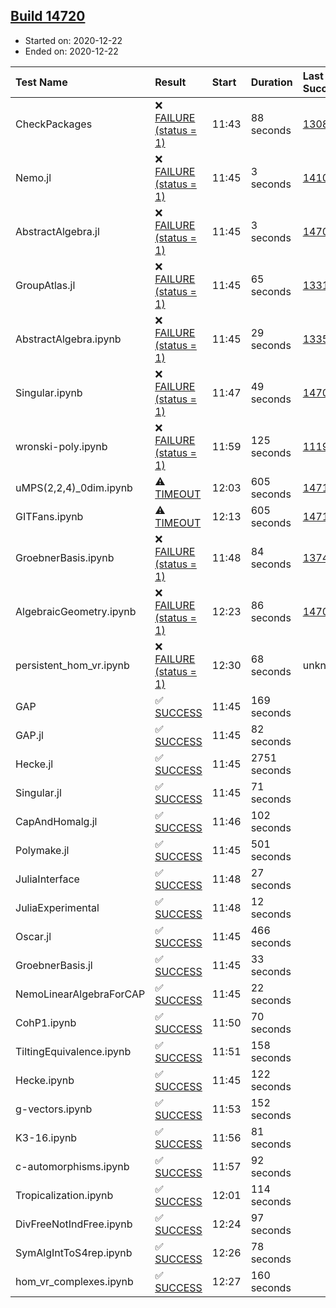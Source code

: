 ## [Build 14720](https://oscarci.mathematik.uni-kl.de/job/oscar/14720/)

* Started on: 2020-12-22
* Ended on: 2020-12-22

| Test Name    | Result | Start | Duration | Last Success | First Failure |
|:-------------|:-------|:------|:---------|:-------------|:--------------|
| CheckPackages | ❌ [FAILURE (status = 1)](https://oscarci.mathematik.uni-kl.de/job/oscar/14720/artifact/logs/build-14720/CheckPackages.log) | 11:43 | 88 seconds | [13085](https://oscarci.mathematik.uni-kl.de/job/oscar/13085/) | [13086](https://oscarci.mathematik.uni-kl.de/job/oscar/13086/) |
| Nemo.jl | ❌ [FAILURE (status = 1)](https://oscarci.mathematik.uni-kl.de/job/oscar/14720/artifact/logs/build-14720/Nemo.jl.log) | 11:45 | 3 seconds | [14101](https://oscarci.mathematik.uni-kl.de/job/oscar/14101/) | [14102](https://oscarci.mathematik.uni-kl.de/job/oscar/14102/) |
| AbstractAlgebra.jl | ❌ [FAILURE (status = 1)](https://oscarci.mathematik.uni-kl.de/job/oscar/14720/artifact/logs/build-14720/AbstractAlgebra.jl.log) | 11:45 | 3 seconds | [14701](https://oscarci.mathematik.uni-kl.de/job/oscar/14701/) | [14702](https://oscarci.mathematik.uni-kl.de/job/oscar/14702/) |
| GroupAtlas.jl | ❌ [FAILURE (status = 1)](https://oscarci.mathematik.uni-kl.de/job/oscar/14720/artifact/logs/build-14720/GroupAtlas.jl.log) | 11:45 | 65 seconds | [13311](https://oscarci.mathematik.uni-kl.de/job/oscar/13311/) | [13312](https://oscarci.mathematik.uni-kl.de/job/oscar/13312/) |
| AbstractAlgebra.ipynb | ❌ [FAILURE (status = 1)](https://oscarci.mathematik.uni-kl.de/job/oscar/14720/artifact/logs/build-14720/AbstractAlgebra.ipynb.log) | 11:45 | 29 seconds | [13355](https://oscarci.mathematik.uni-kl.de/job/oscar/13355/) | [13356](https://oscarci.mathematik.uni-kl.de/job/oscar/13356/) |
| Singular.ipynb | ❌ [FAILURE (status = 1)](https://oscarci.mathematik.uni-kl.de/job/oscar/14720/artifact/logs/build-14720/Singular.ipynb.log) | 11:47 | 49 seconds | [14701](https://oscarci.mathematik.uni-kl.de/job/oscar/14701/) | [14702](https://oscarci.mathematik.uni-kl.de/job/oscar/14702/) |
| wronski-poly.ipynb | ❌ [FAILURE (status = 1)](https://oscarci.mathematik.uni-kl.de/job/oscar/14720/artifact/logs/build-14720/wronski-poly.ipynb.log) | 11:59 | 125 seconds | [11192](https://oscarci.mathematik.uni-kl.de/job/oscar/11192/) | [11193](https://oscarci.mathematik.uni-kl.de/job/oscar/11193/) |
| uMPS(2,2,4)_0dim.ipynb | ⚠ [TIMEOUT](https://oscarci.mathematik.uni-kl.de/job/oscar/14720/artifact/logs/build-14720/uMPS-2-2-4-_0dim.ipynb.log) | 12:03 | 605 seconds | [14719](https://oscarci.mathematik.uni-kl.de/job/oscar/14719/) | [14720](https://oscarci.mathematik.uni-kl.de/job/oscar/14720/) |
| GITFans.ipynb | ⚠ [TIMEOUT](https://oscarci.mathematik.uni-kl.de/job/oscar/14720/artifact/logs/build-14720/GITFans.ipynb.log) | 12:13 | 605 seconds | [14719](https://oscarci.mathematik.uni-kl.de/job/oscar/14719/) | [14720](https://oscarci.mathematik.uni-kl.de/job/oscar/14720/) |
| GroebnerBasis.ipynb | ❌ [FAILURE (status = 1)](https://oscarci.mathematik.uni-kl.de/job/oscar/14720/artifact/logs/build-14720/GroebnerBasis.ipynb.log) | 11:48 | 84 seconds | [13748](https://oscarci.mathematik.uni-kl.de/job/oscar/13748/) | [13749](https://oscarci.mathematik.uni-kl.de/job/oscar/13749/) |
| AlgebraicGeometry.ipynb | ❌ [FAILURE (status = 1)](https://oscarci.mathematik.uni-kl.de/job/oscar/14720/artifact/logs/build-14720/AlgebraicGeometry.ipynb.log) | 12:23 | 86 seconds | [14701](https://oscarci.mathematik.uni-kl.de/job/oscar/14701/) | [14702](https://oscarci.mathematik.uni-kl.de/job/oscar/14702/) |
| persistent_hom_vr.ipynb | ❌ [FAILURE (status = 1)](https://oscarci.mathematik.uni-kl.de/job/oscar/14720/artifact/logs/build-14720/persistent_hom_vr.ipynb.log) | 12:30 | 68 seconds | unknown | unknown |
| GAP | ✅ [SUCCESS](https://oscarci.mathematik.uni-kl.de/job/oscar/14720/artifact/logs/build-14720/GAP.log) | 11:45 | 169 seconds |  |  |
| GAP.jl | ✅ [SUCCESS](https://oscarci.mathematik.uni-kl.de/job/oscar/14720/artifact/logs/build-14720/GAP.jl.log) | 11:45 | 82 seconds |  |  |
| Hecke.jl | ✅ [SUCCESS](https://oscarci.mathematik.uni-kl.de/job/oscar/14720/artifact/logs/build-14720/Hecke.jl.log) | 11:45 | 2751 seconds |  |  |
| Singular.jl | ✅ [SUCCESS](https://oscarci.mathematik.uni-kl.de/job/oscar/14720/artifact/logs/build-14720/Singular.jl.log) | 11:45 | 71 seconds |  |  |
| CapAndHomalg.jl | ✅ [SUCCESS](https://oscarci.mathematik.uni-kl.de/job/oscar/14720/artifact/logs/build-14720/CapAndHomalg.jl.log) | 11:46 | 102 seconds |  |  |
| Polymake.jl | ✅ [SUCCESS](https://oscarci.mathematik.uni-kl.de/job/oscar/14720/artifact/logs/build-14720/Polymake.jl.log) | 11:45 | 501 seconds |  |  |
| JuliaInterface | ✅ [SUCCESS](https://oscarci.mathematik.uni-kl.de/job/oscar/14720/artifact/logs/build-14720/JuliaInterface.log) | 11:48 | 27 seconds |  |  |
| JuliaExperimental | ✅ [SUCCESS](https://oscarci.mathematik.uni-kl.de/job/oscar/14720/artifact/logs/build-14720/JuliaExperimental.log) | 11:48 | 12 seconds |  |  |
| Oscar.jl | ✅ [SUCCESS](https://oscarci.mathematik.uni-kl.de/job/oscar/14720/artifact/logs/build-14720/Oscar.jl.log) | 11:45 | 466 seconds |  |  |
| GroebnerBasis.jl | ✅ [SUCCESS](https://oscarci.mathematik.uni-kl.de/job/oscar/14720/artifact/logs/build-14720/GroebnerBasis.jl.log) | 11:45 | 33 seconds |  |  |
| NemoLinearAlgebraForCAP | ✅ [SUCCESS](https://oscarci.mathematik.uni-kl.de/job/oscar/14720/artifact/logs/build-14720/NemoLinearAlgebraForCAP.log) | 11:45 | 22 seconds |  |  |
| CohP1.ipynb | ✅ [SUCCESS](https://oscarci.mathematik.uni-kl.de/job/oscar/14720/artifact/logs/build-14720/CohP1.ipynb.log) | 11:50 | 70 seconds |  |  |
| TiltingEquivalence.ipynb | ✅ [SUCCESS](https://oscarci.mathematik.uni-kl.de/job/oscar/14720/artifact/logs/build-14720/TiltingEquivalence.ipynb.log) | 11:51 | 158 seconds |  |  |
| Hecke.ipynb | ✅ [SUCCESS](https://oscarci.mathematik.uni-kl.de/job/oscar/14720/artifact/logs/build-14720/Hecke.ipynb.log) | 11:45 | 122 seconds |  |  |
| g-vectors.ipynb | ✅ [SUCCESS](https://oscarci.mathematik.uni-kl.de/job/oscar/14720/artifact/logs/build-14720/g-vectors.ipynb.log) | 11:53 | 152 seconds |  |  |
| K3-16.ipynb | ✅ [SUCCESS](https://oscarci.mathematik.uni-kl.de/job/oscar/14720/artifact/logs/build-14720/K3-16.ipynb.log) | 11:56 | 81 seconds |  |  |
| c-automorphisms.ipynb | ✅ [SUCCESS](https://oscarci.mathematik.uni-kl.de/job/oscar/14720/artifact/logs/build-14720/c-automorphisms.ipynb.log) | 11:57 | 92 seconds |  |  |
| Tropicalization.ipynb | ✅ [SUCCESS](https://oscarci.mathematik.uni-kl.de/job/oscar/14720/artifact/logs/build-14720/Tropicalization.ipynb.log) | 12:01 | 114 seconds |  |  |
| DivFreeNotIndFree.ipynb | ✅ [SUCCESS](https://oscarci.mathematik.uni-kl.de/job/oscar/14720/artifact/logs/build-14720/DivFreeNotIndFree.ipynb.log) | 12:24 | 97 seconds |  |  |
| SymAlgIntToS4rep.ipynb | ✅ [SUCCESS](https://oscarci.mathematik.uni-kl.de/job/oscar/14720/artifact/logs/build-14720/SymAlgIntToS4rep.ipynb.log) | 12:26 | 78 seconds |  |  |
| hom_vr_complexes.ipynb | ✅ [SUCCESS](https://oscarci.mathematik.uni-kl.de/job/oscar/14720/artifact/logs/build-14720/hom_vr_complexes.ipynb.log) | 12:27 | 160 seconds |  |  |
